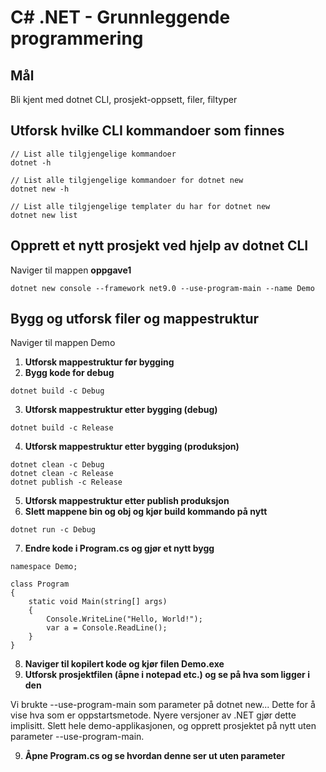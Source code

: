 # C# .NET - Grunnleggende programmering

## Mål
Bli kjent med dotnet CLI, prosjekt-oppsett, filer, filtyper

## Utforsk hvilke CLI kommandoer som finnes
```
// List alle tilgjengelige kommandoer
dotnet -h

// List alle tilgjengelige kommandoer for dotnet new
dotnet new -h

// List alle tilgjengelige templater du har for dotnet new
dotnet new list
```

## Opprett et nytt prosjekt ved hjelp av dotnet CLI
Naviger til mappen **oppgave1**

```
dotnet new console --framework net9.0 --use-program-main --name Demo

```

## Bygg og utforsk filer og mappestruktur

Naviger til mappen Demo

1. **Utforsk mappestruktur før bygging**
2. **Bygg kode for debug**

```
dotnet build -c Debug
```
3. **Utforsk mappestruktur etter bygging (debug)**

```
dotnet build -c Release
```
4. **Utforsk mappestruktur etter bygging (produksjon)**

```
dotnet clean -c Debug
dotnet clean -c Release
dotnet publish -c Release
```
5. **Utforsk mappestruktur etter publish produksjon**
6. **Slett mappene bin og obj og kjør build kommando på nytt**

```
dotnet run -c Debug
```

7. **Endre kode i Program.cs og gjør et nytt bygg**
```
namespace Demo;

class Program
{
    static void Main(string[] args)
    {
        Console.WriteLine("Hello, World!");
        var a = Console.ReadLine();
    }
}
```

8. **Naviger til kopilert kode og kjør filen Demo.exe**
9. **Utforsk prosjektfilen (åpne i notepad etc.) og se på hva som ligger i den**

Vi brukte --use-program-main som parameter på dotnet new... Dette for å vise hva som er oppstartsmetode. Nyere versjoner av .NET gjør dette implisitt. Slett hele demo-applikasjonen, og opprett prosjektet på nytt uten parameter --use-program-main.

9. **Åpne Program.cs og se hvordan denne ser ut uten parameter**
